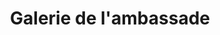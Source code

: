 ---
title: "Galerie de l'ambassade"
url: /kinshasa/galerie-de-lambassade/
shop: téléphone portable
---